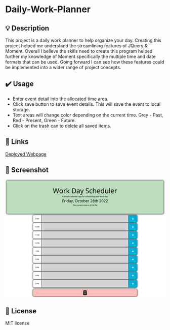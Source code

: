 # Daily-Work-Planner

## 💡 Description

This project is a daily work planner to help organize your day. Creating this project helped me understand the streamlining features of JQuery & Moment. Overall I believe the skills need to create this program helped further my knowledge of Moment specifically the multiple time and date formats that can be used. Going forward I can see how these features could be implemented into a wider range of project concepts.

## ✔️ Usage

- Enter event detail into the allocated time area.
- Click save button to save event details. This will save the event to local storage.
- Text areas will change color depending on the current time. Grey - Past, Red - Present, Green - Future.
- Click on the trash can to delete all saved items. 

## 🔗 Links

[Deployed Webpage](https://steven-mccombe.github.io/daily-planner/)

## 📸 Screenshot

![Deployed Webpage](./assets/images/WorkDayScheduler.png "Application Screenshot")

## 📝 License

MIT license
